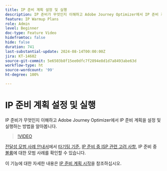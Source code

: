 ```yaml
---
title: IP 준비 계획 설정 및 실행
description: IP 준비가 무엇인지 이해하고 Adobe Journey Optimizer에서 IP 준비 계획을 설정 및 실행하는 방법을 알아봅니다.
feature: IP Warmup Plans
role: Admin
level: Beginner
doc-type: Feature Video
hidefromtoc: false
hide: false
duration: 741
last-substantial-update: 2024-08-14T00:00:00Z
jira: KT-14602
source-git-commit: 5e6503b8f15ee0dfc7f2894e8d1d7a8493abe63d
workflow-type: ht
source-wordcount: '99'
ht-degree: 100%

---
```



# IP 준비 계획 설정 및 실행

IP 준비가 무엇인지 이해하고 Adobe Journey Optimizer에서 IP 준비 계획을 설정 및 실행하는 방법을 알아봅니다.

>[!VIDEO](https://video.tv.adobe.com/v/3453847/?learn=on&captions=kor)

[전달성 모범 사례 안내서](https://experienceleague.adobe.com/ko/docs/deliverability-learn/deliverability-best-practice-guide/introduction)에서 [타기팅 기준](https://experienceleague.adobe.com/ko/docs/deliverability-learn/deliverability-best-practice-guide/transition-process/targeting-criteria), [IP 준비 중 ISP 관련 고려 사항](https://experienceleague.adobe.com/ko/docs/deliverability-learn/deliverability-best-practice-guide/transition-process/isp-specific-considerations-during-ip-warming), IP 준비 중 [볼륨](https://experienceleague.adobe.com/ko/docs/deliverability-learn/deliverability-best-practice-guide/transition-process/volume)에 대한 모범 사례를 확인할 수 있습니다.

이 기능에 대한 자세한 내용은 [IP 준비 계획 시작](https://experienceleague.adobe.com/ko/docs/journey-optimizer/using/configuration/implement-ip-warmup-plan/ip-warmup-gs)을 참조하십시오.

